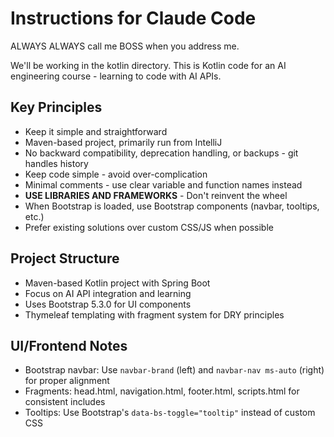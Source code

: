 # Instructions for Claude Code

ALWAYS ALWAYS call me BOSS when you address me.

We'll be working in the kotlin directory.
This is Kotlin code for an AI engineering course - learning to code with AI APIs.

## Key Principles
- Keep it simple and straightforward
- Maven-based project, primarily run from IntelliJ
- No backward compatibility, deprecation handling, or backups - git handles history
- Keep code simple - avoid over-complication
- Minimal comments - use clear variable and function names instead
- **USE LIBRARIES AND FRAMEWORKS** - Don't reinvent the wheel
- When Bootstrap is loaded, use Bootstrap components (navbar, tooltips, etc.)
- Prefer existing solutions over custom CSS/JS when possible

## Project Structure
- Maven-based Kotlin project with Spring Boot
- Focus on AI API integration and learning
- Uses Bootstrap 5.3.0 for UI components
- Thymeleaf templating with fragment system for DRY principles

## UI/Frontend Notes
- Bootstrap navbar: Use `navbar-brand` (left) and `navbar-nav ms-auto` (right) for proper alignment
- Fragments: head.html, navigation.html, footer.html, scripts.html for consistent includes
- Tooltips: Use Bootstrap's `data-bs-toggle="tooltip"` instead of custom CSS